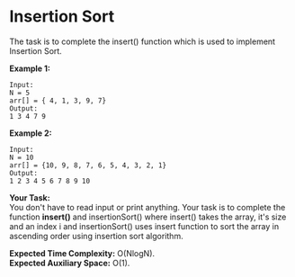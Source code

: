# Insertion Sort
The task is to complete the insert() function which is used to implement Insertion Sort.

**Example 1:**
```
Input:
N = 5
arr[] = { 4, 1, 3, 9, 7}
Output:
1 3 4 7 9
```
**Example 2:**
```
Input:
N = 10
arr[] = {10, 9, 8, 7, 6, 5, 4, 3, 2, 1}
Output:
1 2 3 4 5 6 7 8 9 10
```
**Your Task:**<br> 
You don't have to read input or print anything. Your task is to complete the function **insert()** and insertionSort() where insert() takes the array, it's size and an index i and insertionSort() uses insert function to sort the array in ascending order using insertion sort algorithm. 

**Expected Time Complexity:** O(NlogN).<br>
**Expected Auxiliary Space:** O(1).
